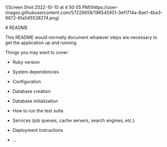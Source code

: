 <p alighn="center">
![Screen Shot 2022-10-10 at 4 50 05 PM](https://user-images.githubusercontent.com/57226658/196545951-3ef1714a-8ae1-4ba3-9672-6fa545538274.png)
</p>
  # README

This README would normally document whatever steps are necessary to get the
application up and running.

Things you may want to cover:

* Ruby version

* System dependencies

* Configuration

* Database creation

* Database initialization

* How to run the test suite

* Services (job queues, cache servers, search engines, etc.)

* Deployment instructions

* ...
